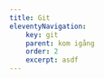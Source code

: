 ```yaml
---
title: Git
eleventyNavigation:
    key: git
    parent: kom igång
    order: 2
    excerpt: asdf
---
```

